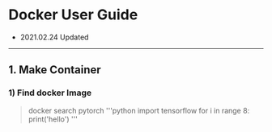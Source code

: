 # Docker User Guide
- 2021.02.24 Updated

---
## 1. Make Container
### 1) Find docker Image
   > docker search pytorch
'''python
import tensorflow
for i in range 8:
   print('hello')
'''
